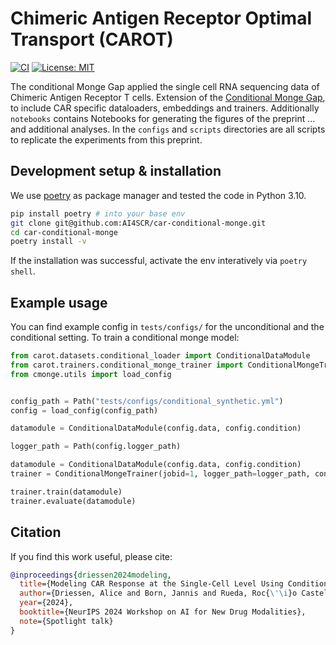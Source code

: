 # Chimeric Antigen Receptor Optimal Transport (CAROT)

[![CI](https://github.com/AI4SCR/car-conditional-monge/actions/workflows/ci.yml/badge.svg)](https://github.com/AI4SCR/car-conditional-monge/actions/workflows/ci.yml)
[![License: MIT](https://img.shields.io/badge/License-MIT-yellow.svg)](https://opensource.org/licenses/MIT)

The conditional Monge Gap applied the single cell RNA sequencing data of Chimeric Antigen Receptor T cells. Extension of the [Conditional Monge Gap](https://github.com/AI4SCR/conditional-monge), to include CAR specific dataloaders, embeddings and trainers. Additionally `notebooks` contains Notebooks for generating the figures of the preprint ... and additional analyses. In the `configs` and `scripts` directories are all scripts to replicate the experiments from this preprint.

## Development setup & installation
We use [poetry](https://python-poetry.org/docs/managing-environments/) as package manager and tested the code in Python 3.10.
```sh
pip install poetry # into your base env
git clone git@github.com:AI4SCR/car-conditional-monge.git
cd car-conditional-monge
poetry install -v
```

If the installation was successful, activate the env interatively via `poetry shell`.

## Example usage

You can find example config in `tests/configs/` for the unconditional and the conditional setting.
To train a conditional monge model:
```py
from carot.datasets.conditional_loader import ConditionalDataModule
from carot.trainers.conditional_monge_trainer import ConditionalMongeTrainer
from cmonge.utils import load_config


config_path = Path("tests/configs/conditional_synthetic.yml")
config = load_config(config_path)

datamodule = ConditionalDataModule(config.data, config.condition)

logger_path = Path(config.logger_path)

datamodule = ConditionalDataModule(config.data, config.condition)
trainer = ConditionalMongeTrainer(jobid=1, logger_path=logger_path, config=config.model, datamodule=datamodule)

trainer.train(datamodule)
trainer.evaluate(datamodule)
```


## Citation
If you find this work useful, please cite:


```bib
@inproceedings{driessen2024modeling,
  title={Modeling CAR Response at the Single-Cell Level Using Conditional OT},
  author={Driessen, Alice and Born, Jannis and Rueda, Roc{\'\i}o Castellanos and Reddy, Sai T and Rapsomaniki, Marianna},
  year={2024},
  booktitle={NeurIPS 2024 Workshop on AI for New Drug Modalities},
  note={Spotlight talk}
}